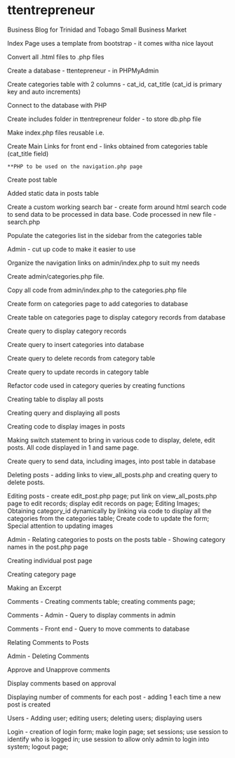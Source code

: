 # ttentrepreneur
 Business Blog for Trinidad and Tobago Small Business Market
 
 Index Page uses a template from bootstrap - it comes witha nice layout
 
 Convert all .html files to .php files
 
 Create a database - ttentepreneur - in PHPMyAdmin
 
 Create categories table with 2 columns - cat_id, cat_title (cat_id is primary key and auto increments)
 
 Connect to the database with PHP 
 
 Create includes folder in ttentrepreneur folder - to store db.php file
 
 Make index.php files reusable i.e. 
 
 Create Main Links for front end - links obtained from categories table (cat_title field) 
 
    **PHP to be used on the navigation.php page
    
 Create post table
 
 Added static data in posts table
 
 Create a custom working search bar - create form around html search code to send data to be processed in data base. Code processed in new file - search.php
 
 Populate the categories list in the sidebar from the categories table
 
 Admin - cut up code to make it easier to use
 
 Organize the navigation links on admin/index.php to suit my needs
 
 Create admin/categories.php file.
 
 Copy all code from admin/index.php to the categories.php file
 
 Create form on categories page to add categories to database
 
 Create table on categories page to display category records from database
 
 Create query to display category records
 
 Create query to insert categories into database
 
 Create query to delete records from category table
 
 Create query to update records in category table
 
 Refactor code used in category queries by creating functions
 
 Creating table to display all posts
 
 Creating query and displaying all posts
 
 Creating code to display images in posts
 
 Making switch statement to bring in various code to display, delete, edit posts. All code displayed in 1 and same page.
 
 Create query to send data, including images, into post table in database
 
 Deleting posts - adding links to view_all_posts.php and creating query to delete posts.
 
 Editing posts - create edit_post.php page; put link on view_all_posts.php page to edit records; display edit records on page; Editing Images; Obtaining category_id dynamically by linking via code to display all the categories from the categories table; Create code to update the form; Special attention to updating images
 
 Admin - Relating categories to posts on the posts table - Showing category names in the post.php page
 
 Creating individual post page
 
 Creating category page
 
 Making an Excerpt
 
 Comments - Creating comments table; creating comments page; 
 
 Comments - Admin - Query to display comments in admin
 
 Comments - Front end - Query to move comments to database
 
 Relating Comments to Posts
 
 Admin - Deleting Comments
 
 Approve and Unapprove comments
 
 Display comments based on approval
 
 Displaying number of comments for each post - adding 1 each time a new post is created
 
 Users - Adding user; editing users; deleting users; displaying users
 
 Login - creation of login form; make login page; set sessions; use session to identify who is logged in; use session to allow only admin to login into system; logout page; 
 
 

 
 
 
 
 
 
 
 